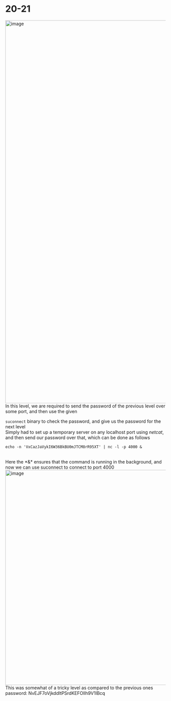 # 20-21
<img width="1200" alt="image" src="https://github.com/Chalhotra/git-exercises-writeups/assets/135652026/24f40371-1604-489d-bb0c-e689397fb0d9">
<br>
In this level, we are required to send the password of the previous level over some port, and then use the given 

```suconnect``` binary to check the password, and give us the password for the next level <br>
Simply had to set up a temporary server on any localhost port using *netcat*, and then send our password over that, which can be done as follows <br>

```
echo -n 'VxCazJaVykI6W36BkBU0mJTCM8rR95XT' | nc -l -p 4000 &
```
<br>
Here the *&* ensures that the command is running in the background, and now we can use suconnect to connect to port 4000 <br>
<img width="674" alt="image" src="https://github.com/Chalhotra/git-exercises-writeups/assets/135652026/fd4abcac-d65c-404d-ae50-4cca3baf67e2">
<br>
This was somewhat of a tricky level as compared to the previous ones
password: NvEJF7oVjkddltPSrdKEFOllh9V1IBcq
